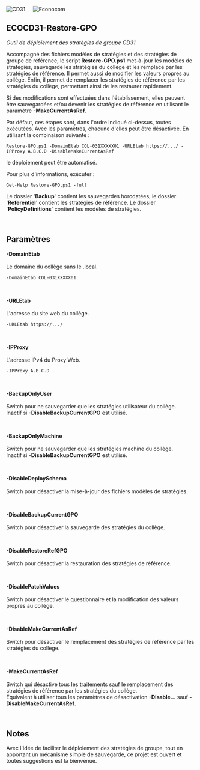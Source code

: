 <img src="https://github.com/manoletto/ECOCD31/blob/master/img/cd31.png" alt="CD31" style="float: left; padding-right: 20px;">&nbsp;&nbsp;&nbsp;&nbsp;<img src="https://github.com/manoletto/ECOCD31/blob/master/img/econocom.png" alt="Econocom" style="float: left;"><br style="clear: both;">

**ECOCD31-Restore-GPO**
------------------------------------------------------------------------------------------------------

*Outil de déploiement des stratégies de groupe CD31.*

Accompagné des fichiers modèles de stratégies et des stratégies de groupe
de référence, le script **Restore-GPO.ps1** met-à-jour les modèles de stratégies,
sauvegarde les stratégies du collège et les remplace par les stratégies
de référence. Il permet aussi de modifier les valeurs propres au collège.
Enfin, il permet de remplacer les stratégies de référence par les stratégies
du collège, permettant ainsi de les restaurer rapidement.

Si des modifications sont effectuées dans l'établissement, elles peuvent
être sauvegardées et/ou devenir les stratégies de référence en utilisant
le paramètre **-MakeCurrentAsRef**.

Par défaut, ces étapes sont, dans l'ordre indiqué ci-dessus, toutes exécutées.
Avec les paramètres, chacune d'elles peut être désactivée. En utilisant la
combinaison suivante :

	Restore-GPO.ps1 -DomainEtab COL-031XXXXX01 -URLEtab https://.../ -IPProxy A.B.C.D -DisableMakeCurrentAsRef
le déploiement peut être automatisé.

Pour plus d'informations, exécuter :

	Get-Help Restore-GPO.ps1 -full

Le dossier '**Backup**' contient les sauvegardes horodatées, le dossier
'**Referentiel**' contient les stratégies de référence.
Le dossier '**PolicyDefinitions**' contient les modèles de stratégies.

<br>

**Paramètres**
------------------------------------------------------------------------------------------------------

**-DomainEtab**<br><br>
Le domaine du collège sans le .local.

	-DomainEtab COL-031XXXXX01

<br>

**-URLEtab**<br><br>
L'adresse du site web du collège.

	-URLEtab https://.../

<br>

**-IPProxy**<br><br>
L'adresse IPv4 du Proxy Web.

	-IPProxy A.B.C.D

<br>

**-BackupOnlyUser**<br><br>
Switch pour ne sauvegarder que les stratégies utilisateur du collège.<br>
Inactif si **-DisableBackupCurrentGPO** est utilisé.

<br>

**-BackupOnlyMachine**<br><br>
Switch pour ne sauvegarder que les stratégies machine du collège.<br>
Inactif si **-DisableBackupCurrentGPO** est utilisé.

<br>

**-DisableDeploySchema**<br><br>
Switch pour désactiver la mise-à-jour des fichiers modèles de stratégies.

<br>

**-DisableBackupCurrentGPO**<br><br>
Switch pour désactiver la sauvegarde des stratégies du collège.

<br>

**-DisableRestoreRefGPO**<br><br>
Switch pour désactiver la restauration des stratégies de référence.

<br>

**-DisablePatchValues**<br><br>
Switch pour désactiver le questionnaire et la modification des valeurs propres au collège.

<br>

**-DisableMakeCurrentAsRef**<br><br>
Switch pour désactiver le remplacement des stratégies de référence par les stratégies du collège.

<br>

**-MakeCurrentAsRef**<br><br>
Switch qui désactive tous les traitements sauf le remplacement
des stratégies de référence par les stratégies du collège.<br>
Equivalent à utiliser tous les paramètres
de désactivation **-Disable...** sauf **-DisableMakeCurrentAsRef**.

<br>

**Notes**
------------------------------------------------------------------------------------------------------

Avec l'idée de faciliter le déploiement des stratégies de groupe, tout en apportant
un mécanisme simple de sauvegarde, ce projet est ouvert et toutes suggestions est la bienvenue.